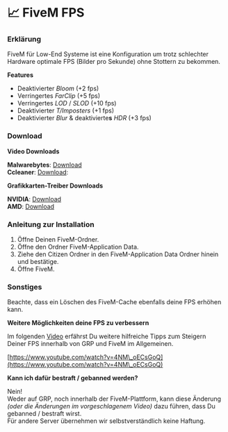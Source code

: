 # 📈 FiveM FPS

### Erklärung

FiveM für Low-End Systeme ist eine Konfiguration um trotz schlechter Hardware optimale FPS (Bilder pro Sekunde) ohne Stottern zu bekommen.

**Features**

* Deaktivierter _Bloom_ (+2 fps)
* Verringertes _FarClip_ (+5 fps)
* Verringertes _LOD_ / _SLOD_ (+10 fps)
* Deaktivierter _T/Imposters_ (+1 fps)
* Deaktivierter _Blur_ & deaktivierte**s** _HDR_ (+3 fps)

### Download <a href="#2-toc-title" id="2-toc-title"></a>

**Video Downloads**

**Malwarebytes**: [Download](https://de.malwarebytes.com/mwb-download/)\
**Ccleaner**: [Download](https://www.ccleaner.com/de-de/ccleaner):

**Grafikkarten-Treiber Downloads**

**NVIDIA**: [Download](https://www.nvidia.com/de-de/geforce/geforce-experience/)\
**AMD**: [Download](https://www.amd.com/de/support)

### Anleitung zur Installation <a href="#5-toc-title" id="5-toc-title"></a>

1. Öffne Deinen FiveM-Ordner.
2. Öffne den Ordner FiveM-Application Data.
3. Ziehe den Citizen Ordner in den FiveM-Application Data Ordner hinein und bestätige.
4. Öffne FiveM.

### Sonstiges <a href="#6-toc-title" id="6-toc-title"></a>

Beachte, dass ein Löschen des FiveM-Cache ebenfalls deine FPS erhöhen kann.

**Weitere Möglichkeiten deine FPS zu verbessern**

Im folgenden [Video](https://www.youtube.com/watch?v=4NM\_oECsGoQ) erfährst Du weitere hilfreiche Tipps zum Steigern Deiner FPS innerhalb von GRP und FiveM im Allgemeinen.

[https://www.youtube.com/watch?v=4NM\_oECsGoQ](https://www.youtube.com/watch?v=4NM\_oECsGoQ)

**Kann ich dafür bestraft / gebanned werden?**

Nein!\
Weder auf GRP, noch innerhalb der FiveM-Plattform, kann diese Änderung _(oder die Änderungen im vorgeschlagenem Video)_ dazu führen, dass Du gebanned / bestraft wirst.\
Für andere Server übernehmen wir selbstverständlich keine Haftung.
